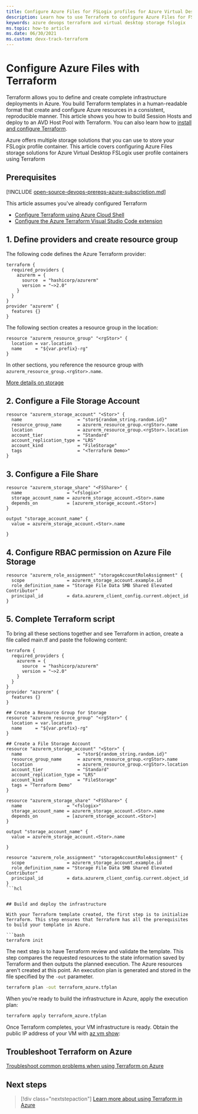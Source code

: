 ```yaml
---
title: Configure Azure Files for FSLogix profiles for Azure Virtual Desktop using Terraform - Azure
description: Learn how to use Terraform to configure Azure Files for FSLogix profiles Azure Virtual Desktop with Terraform
keywords: azure devops terraform avd virtual desktop storage fslogix
ms.topic: how-to article
ms.date: 06/30/2021
ms.custom: devx-track-terraform
---
```


# Configure Azure Files with Terraform

Terraform allows you to define and create complete infrastructure deployments in Azure. You build Terraform templates in a human-readable format that create and configure Azure resources in a consistent, reproducible manner. This article shows you how to build Session Hosts and deploy to an AVD Host Pool with Terraform. You can also learn how to [install and configure Terraform](get-started-cloud-shell.md).

Azure offers multiple storage solutions that you can use to store your FSLogix profile container. This article covers configuring Azure Files storage solutions for Azure Virtual Desktop FSLogix user profile containers using Terraform 

## Prerequisites

[!INCLUDE [open-source-devops-prereqs-azure-subscription.md](../includes/open-source-devops-prereqs-azure-subscription.md)]

This article assumes you've already configured Terraform
* [Configure Terraform using Azure Cloud Shell](../get-started-cloud-shell.md) 
* [Configure the Azure Terraform Visual Studio Code extension](../terraform/configure-vs-code-extension-for-terraform)

## 1. Define providers and create resource group

The following code defines the Azure Terraform provider:

```hcl
terraform {
  required_providers {
    azurerm = {
      source  = "hashicorp/azurerm"
      version = "~>2.0"
    }
  }
}
provider "azurerm" {
  features {}
}
```
The following section creates a resource group in the location:

```hcl
resource "azurerm_resource_group" "<rgStor>" {
  location = var.location
  name     = "${var.prefix}-rg"
}
```
In other sections, you reference the resource group with `azurerm_resource_group.<rgStor>.name`.

[More details on storage](.../azure/storage/common/storage-account-overview.md)

## 2. Configure a File Storage Account 
```hcl
resource "azurerm_storage_account" "<Stor>" {
  name                     = "stor${random_string.random.id}"
  resource_group_name      = azurerm_resource_group.<rgStor>.name
  location                 = azurerm_resource_group.<rgStor>.location
  account_tier             = "Standard"
  account_replication_type = "LRS"
  account_kind             = "FileStorage"
  tags                     = "<Terraform Demo>"
}
```

## 3. Configure a File Share
```hcl
resource "azurerm_storage_share" "<FSShare>" {
  name                 = "<fslogix>"
  storage_account_name = azurerm_storage_account.<Stor>.name
  depends_on           = [azurerm_storage_account.<Stor>]
}

output "storage_account_name" {
  value = azurerm_storage_account.<Stor>.name

}
```

## 4. Configure RBAC permission on Azure File Storage 
```hcl
resource "azurerm_role_assignment" "storageAccountRoleAssignment" {
  scope                = azurerm_storage_account.example.id
  role_definition_name = "Storage File Data SMB Shared Elevated Contributor"
  principal_id         = data.azurerm_client_config.current.object_id
}
```

## 5. Complete Terraform script
To bring all these sections together and see Terraform in action, create a file called main.tf and paste the following content:
```hcl
terraform {
  required_providers {
    azurerm = {
      source  = "hashicorp/azurerm"
      version = "~>2.0"
    }
  }
}
provider "azurerm" {
  features {}
}

## Create a Resource Group for Storage
resource "azurerm_resource_group" "<rgStor>" {
  location = var.location
  name     = "${var.prefix}-rg"
}

## Create a File Storage Account 
resource "azurerm_storage_account" "<Stor>" {
  name                     = "stor${random_string.random.id}"
  resource_group_name      = azurerm_resource_group.<rgStor>.name
  location                 = azurerm_resource_group.<rgStor>.location
  account_tier             = "Standard"
  account_replication_type = "LRS"
  account_kind             = "FileStorage"
  tags = "Terraform Demo"
}

resource "azurerm_storage_share" "<FSShare>" {
  name                 = "<fslogix>"
  storage_account_name = azurerm_storage_account.<Stor>.name
  depends_on           = [azurerm_storage_account.<Stor>]
}

output "storage_account_name" {
  value = azurerm_storage_account.<Stor>.name

}

resource "azurerm_role_assignment" "storageAccountRoleAssignment" {
  scope                = azurerm_storage_account.example.id
  role_definition_name = "Storage File Data SMB Shared Elevated Contributor"
  principal_id         = data.azurerm_client_config.current.object_id
}
```hcl


## Build and deploy the infrastructure

With your Terraform template created, the first step is to initialize Terraform. This step ensures that Terraform has all the prerequisites to build your template in Azure.

```bash
terraform init
```

The next step is to have Terraform review and validate the template. This step compares the requested resources to the state information saved by Terraform and then outputs the planned execution. The Azure resources aren't created at this point. An execution plan is generated and stored in the file specified by the `-out` parameter.

```bash
terraform plan -out terraform_azure.tfplan
```

When you're ready to build the infrastructure in Azure, apply the execution plan:

```bash
terraform apply terraform_azure.tfplan
```

Once Terraform completes, your VM infrastructure is ready. Obtain the public IP address of your VM with [az vm show](/cli/azure/vm#az_vm_show):

## Troubleshoot Terraform on Azure

[Troubleshoot common problems when using Terraform on Azure](troubleshoot.md)

## Next steps

> [!div class="nextstepaction"]
> [Learn more about using Terraform in Azure](/azure/terraform)
